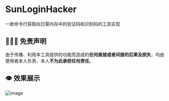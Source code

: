 
# SunLoginHacker
一款命令行获取向日葵内存中的验证码和识别码的工具实现
##  👮🏻‍♀️ 免责声明
由于传播、利用本工具提供的功能而造成的**任何直接或者间接的后果及损失**，均由使用者本人负责，本人**不为此承担任何责任**。
## 👁 效果展示
![image](https://github.com/user-attachments/assets/11b243ca-d364-482f-89c2-a5d90cc02562)

